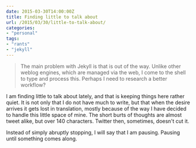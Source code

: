```yaml
---
date: 2015-03-30T14:00:00Z
title: Finding little to talk about
url: /2015/03/30/little-to-talk-about/
categories:
- "personal"
tags:
- "rants"
- "jekyll"
---
```

> The main problem with Jekyll is that is out of the way. Unlike other weblog engines, which are managed via the web, I come to the shell to type and process this. Perhaps I need to research a better workflow?

I am finding little to talk about lately, and that is keeping things here rather quiet. It is not only that I do not have much to write, but that when the desire arrives it gets lost in translation, mostly because of the way I have decided to handle this little space of mine. The short burts of thoughts are almost tweet alike, but over 140 characters. Twitter then, sometimes, doesn't cut it.

Instead of simply abruptly stopping, I will say that I am pausing. Pausing until something comes along.

